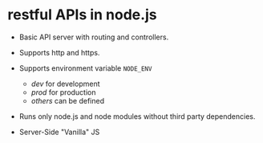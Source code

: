 # restful APIs in node.js

- Basic API server with routing and controllers.
- Supports http and https. 
- Supports environment variable `NODE_ENV` 
  - *dev* for development
  - *prod* for production
  - *others* can be defined 

- Runs only node.js and node modules without third party dependencies.

- Server-Side "Vanilla" JS
